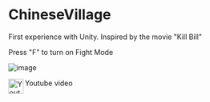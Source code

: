 # ChineseVillage

First experience with Unity. Inspired by the movie "Kill Bill"

Press "F" to turn on Fight Mode

![image](https://user-images.githubusercontent.com/100485088/158843091-52405ae6-5357-4b2e-bfe1-7432f3a0b9f2.png)


[<img align="left" alt="Youtube" width="30px" src="https://cdn-icons-png.flaticon.com/512/152/152810.png" />][youtube] Youtube video

[youtube]: https://www.youtube.com/watch?v=sVPvCQDhp2A&ab_channel=Iskvnder
